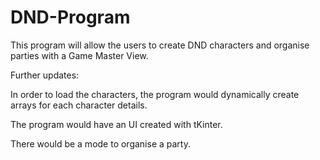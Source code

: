 # DND-Program

This program will allow the users to create DND characters and organise parties with a Game Master View.

Further updates:

  In order to load the characters, the program would dynamically create arrays for each character details.
  
  The program would have an UI created with tKinter.
  
  There would be a mode to organise a party.
